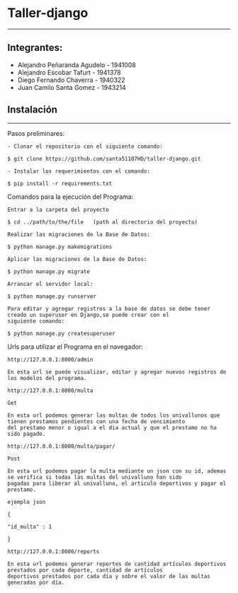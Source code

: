 # Taller-django

***
## Integrantes: 
  * Alejandro Peñaranda Agudelo - 1941008
  * Alejandro Escobar Tafurt - 1941378
  * Diego Fernando Chaverra - 1940322
  * Juan Camilo Santa Gomez - 1943214


## Instalación
***
Pasos preliminares:
```
- Clonar el repositorio con el siguiente comando:

$ git clone https://github.com/santa51107HD/taller-django.git

- Instalar los requerimientos con el comando:

$ pip install -r requirements.txt
```
Comandos para la ejecución del Programa:
```
Entrar a la carpeta del proyecto

$ cd ../path/to/the/file   (path al directorio del proyecto)

Realizar las migraciones de la Base de Datos:

$ python manage.py makemigrations

Aplicar las migraciones de la Base de Datos:

$ python manage.py migrate

Arrancar el servidor local:

$ python manage.py runserver

Para editar y agregar registros a la base de datos se debe tener creado un superuser en Django,se puede crear con el
siguiente comando:

$ python manage.py createsuperuser
```
Urls para utilizar el Programa en el navegador:
```
http://127.0.0.1:8000/admin

En esta url se puede visualizar, editar y agregar nuevos registros de los modelos del programa.
```
```
http://127.0.0.1:8000/multa

Get

En esta url podemos generar las multas de todos los univallunos que tienen prestamos pendientes con una fecha de vencimiento
del prestamo menor o igual a el dia actual y que el prestamo no ha sido pagado.
```
```
http://127.0.0.1:8000/multa/pagar/

Post

En esta url podemos pagar la multa mediante un json con su id, ademas se verifica si todas las multas del univalluno han sido
pagadas para liberar al univalluno, el articulo deportivos y pagar el prestamo.

ejemplo json

{

"id_multa" : 1

}
```
```
http://127.0.0.1:8000/reports

En esta url podemos generar reportes de cantidad artículos deportivos prestados por cada deporte, cantidad de artículos
deportivos prestados por cada día y sobre el valor de las multas generadas por día.
```

